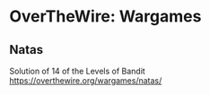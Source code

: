 # OverTheWire: Wargames
## Natas
Solution of 14 of the Levels of Bandit https://overthewire.org/wargames/natas/